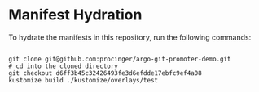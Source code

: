 
# Manifest Hydration

To hydrate the manifests in this repository, run the following commands:

```shell

git clone git@github.com:procinger/argo-git-promoter-demo.git
# cd into the cloned directory
git checkout d6ff3b45c32426493fe3d6efdde17ebfc9ef4a08
kustomize build ./kustomize/overlays/test
```